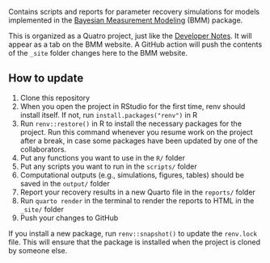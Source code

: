 Contains scripts and reports for parameter recovery simulations for models implemented in the [Bayesian Measurement Modeling](https://github.com/venpopov/bmm) (BMM) package.

This is organized as a Quatro project, just like the [Developer Notes](https://github.com/venpopov/bmm-dev-notes). It will appear as a tab on the BMM website. A GitHub action will push the contents of the `_site` folder changes here to the BMM website.

## How to update

1. Clone this repository
2. When you open the project in RStudio for the first time, renv should install itself. If not, run `install.packages("renv")` in R
3. Run `renv::restore()` in R to install the necessary packages for the project. Run this command whenever you resume work on the project after a break, in case some packages have been updated by one of the collaborators.
4. Put any functions you want to use in the `R/` folder
5. Put any scripts you want to run in the `scripts/` folder
6. Computational outputs (e.g., simulations, figures, tables) should be saved in the `output/` folder
7. Report your recovery results in a new Quarto file in the `reports/` folder
8. Run `quarto render` in the terminal to render the reports to HTML in the `_site/` folder
9. Push your changes to GitHub

If you install a new package, run `renv::snapshot()` to update the `renv.lock` file. This will ensure that the package is installed when the project is cloned by someone else.


